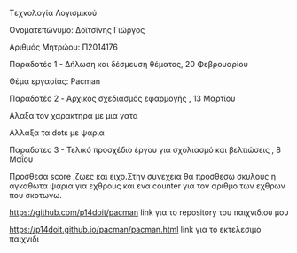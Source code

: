 Tεχνολογία Λογισμικού

Ονοματεπώνυμο: Δοϊτσίνης Γιώργος

Αριθμός Μητρώου: Π2014176

Παραδοτέο 1 - Δήλωση και δέσμευση θέματος, 20 Φεβρουαρίου

Θέμα εργασίας: Pacman

Παραδοτέο 2 - Aρχικός σχεδιασμός εφαρμογής , 13 Μαρτίου

Αλαξα τον χαρακτηρα με μια γατα

Αλλαξα τα dots με ψαρια

Παραδοτεο 3 - Τελικό προσχέδιο έργου για σχολιασμό και βελτιώσεις , 8 Μαΐου

Προσθεσα score ,ζωες και ειχο.Στην συνεχεια θα προσθεσω σκυλους η αγκαθωτα ψαρια για εχθρους και ενα counter για τον αριθμο των εχθρων που σκοτωνω.

https://github.com/p14doit/pacman link για το repository του παιχνιδιου μου

https://p14doit.github.io/pacman/pacman.html link για το εκτελεσιμο παιχνιδι
